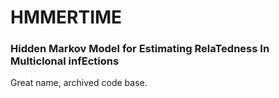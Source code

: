 
# HMMERTIME
### Hidden Markov Model for Estimating RelaTedness In Multiclonal infEctions

Great name, archived code base. 
